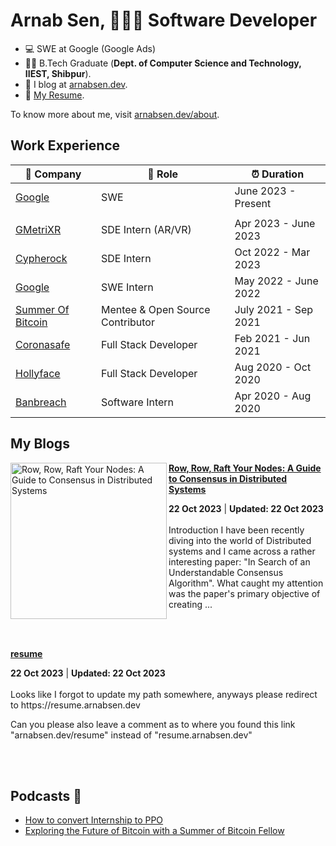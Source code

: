 # Arnab Sen, 👨🏾‍💻 Software Developer

- 💻 SWE at Google (Google Ads)
- 👨‍🎓 B.Tech Graduate (**Dept. of Computer Science and Technology, IIEST, Shibpur**).
- 📝 I blog at [arnabsen.dev](https://arnabsen.dev).
- 📜 [My Resume](https://resume.arnabsen.dev).

To know more about me, visit [arnabsen.dev/about](https://arnabsen.dev/about).

## Work Experience

| 🏢 Company | 💼 Role | ⏰ Duration |
| --- | --- | --- |
| [Google](https://www.google.com) | SWE | June 2023 - Present |
|||
| [GMetriXR](https://www.gmetri.com/) | SDE Intern (AR/VR) | Apr 2023 - June 2023 |
| [Cypherock](https://www.cypherock.com) | SDE Intern | Oct 2022 - Mar 2023 |
| [Google](https://www.google.com) | SWE Intern | May 2022 - June 2022 |
| [Summer Of Bitcoin](https://summerofbitcoin.org/) | Mentee & Open Source Contributor | July 2021 - Sep 2021 |
| [Coronasafe](https://life.coronasafe.network/) | Full Stack Developer | Feb 2021 - Jun 2021 |
| [Hollyface](https://hollyface.com/) | Full Stack Developer | Aug 2020 - Oct 2020 |
| [Banbreach](https://banbreach.com/) | Software Intern | Apr 2020 - Aug 2020 |

## My Blogs

<!-- HASHNODE_BLOG:START -->
<p align="left">
<a href="https://arnabsen.dev//raft-algorithm" title="Row, Row, Raft Your Nodes: A Guide to Consensus in Distributed Systems"><img src="https://cdn.hashnode.com/res/hashnode/image/upload/v1697996382544/3c32ce45-c344-46c2-9933-16bd309e00f5.jpeg" alt="Row, Row, Raft Your Nodes: A Guide to Consensus in Distributed Systems" width="250px" align="left" /></a>
<a href="https://arnabsen.dev//raft-algorithm" title="Row, Row, Raft Your Nodes: A Guide to Consensus in Distributed Systems"><strong>Row, Row, Raft Your Nodes: A Guide to Consensus in Distributed Systems</strong></a>
<div><strong>22 Oct 2023</strong> | <strong>Updated: 22 Oct 2023</strong></div>
<br/> Introduction
I have been recently diving into the world of Distributed systems and I came across a rather interesting paper: "In Search of an Understandable Consensus Algorithm". What caught my attention was the paper's primary objective of creating ... </p> <br/> <br/>
<p align="left">

<a href="https://arnabsen.dev//resume" title="resume"><strong>resume</strong></a>
<div><strong>22 Oct 2023</strong> | <strong>Updated: 22 Oct 2023</strong></div>
<br/> Looks like I forgot to update my path somewhere, anyways please redirect to https://resume.arnabsen.dev

Can you please also leave a comment as to where you found this link "arnabsen.dev/resume" instead of "resume.arnabsen.dev" </p> <br/> <br/>
<!-- HASHNODE_BLOG:END -->


## Podcasts 📼

- [How to convert Internship to PPO](https://youtu.be/0EB-np28BZU)
- [Exploring the Future of Bitcoin with a Summer of Bitcoin Fellow](https://youtu.be/_nnpHfuiPzs)
